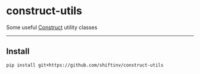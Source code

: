 # construct-utils
Some useful [Construct](https://github.com/construct/construct) utility classes

---

## Install
```
pip install git+https://github.com/shiftinv/construct-utils
```
